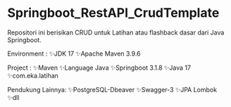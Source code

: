 # Springboot_RestAPI_CrudTemplate
 Repositori ini berisikan CRUD untuk Latihan atau flashback dasar dari Java Springboot.

Environment :
 ✨JDK 17
 ✨Apache Maven 3.9.6
 
Project :
 ✨Maven
 ✨Language Java
 ✨Springboot 3.1.8
 ✨Java 17
 ✨com.eka.latihan

Pendukung Lainnya:
✨PostgreSQL-Dbeaver
✨Swagger-3
✨JPA Lombok
✨dll


 
